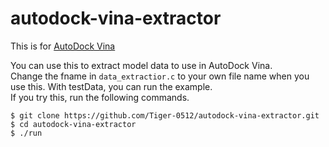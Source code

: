 # autodock-vina-extractor
This is for [AutoDock Vina](http://vina.scripps.edu/)

You can use this to extract model data to use in AutoDock Vina.<br>
Change the fname in `data_extractior.c` to your own file name when you use this.
With testData, you can run the example.<br>
If you try this, run the following commands.<br>
```
$ git clone https://github.com/Tiger-0512/autodock-vina-extractor.git
$ cd autodock-vina-extractor
$ ./run
```

